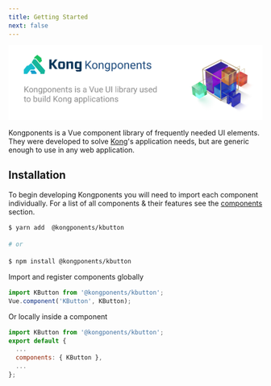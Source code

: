 ```yaml
---
title: Getting Started
next: false
---
```


<img src="../kongponents-logo.jpg" />

Kongponents is a Vue component library of frequently needed UI elements. They were developed to solve [Kong](https://konghq.com)'s application needs, but are generic enough to use in any web application.

## Installation
To begin developing Kongponents you will need to import each component individually. For a list of all components & their features see the [components](/components/) section.

```bash
$ yarn add  @kongponents/kbutton

# or

$ npm install @kongponents/kbutton
```

Import and register components globally

```js
import KButton from '@kongponents/kbutton';
Vue.component('KButton', KButton);
```

Or locally inside a component

```js
import KButton from '@kongponents/kbutton';
export default {
  ...
  components: { KButton },
  ...
};
```
